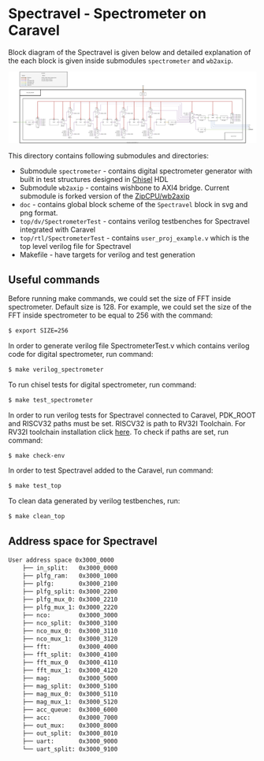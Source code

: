 # Spectravel - Spectrometer on Caravel  

Block diagram of the Spectravel is given below and detailed explanation of the each block is given inside submodules `spectrometer` and `wb2axip`.

![Global block scheme of the Spectravel](./doc/SpectrometerTest.svg)

This directory contains following submodules and directories:

* Submodule `spectrometer` -  contains digital spectrometer generator with built in test structures designed in [Chisel](http://www.chisel-lang.org) HDL
* Submodule  `wb2axip` - contains wishbone to AXI4 bridge. Current submodule is forked version of the [ZipCPU/wb2axip](https://github.com/ZipCPU/wb2axip)
* `doc` - contains global block scheme of the `Spectravel` block in svg and png format.
* `top/dv/SpectrometerTest` - contains verilog testbenches for Spectravel integrated with Caravel
* `top/rtl/SpectrometerTest` - contains `user_proj_example.v` which is the top level verilog file for Spectravel
* Makefile - have targets for verilog and test generation 

## Useful commands
Before running make commands, we could set the size of FFT inside spectrometer. Default size is 128. For example, we could set the size of the FFT inside spectrometer to be equal to 256 with the command:
```sh
$ export SIZE=256
```
In order to generate verilog file SpectrometerTest.v which contains verilog code for digital spectrometer, run command:
```sh
$ make verilog_spectrometer
```
To run chisel tests for digital spectrometer, run command:
```sh
$ make test_spectrometer
```
In order to run verilog tests for Spectravel connected to Caravel, PDK_ROOT and RISCV32 paths must be set. RISCV32 is path to RV32I Toolchain. For RV32I toolchain installation click [here](https://github.com/cliffordwolf/picorv32#building-a-pure-rv32i-toolchain). To check if paths are set, run command:
```sh
$ make check-env
```
In order to test Spectravel added to the Caravel, run command:
```sh
$ make test_top
```
To clean data generated by verilog testbenches, run:
```sh
$ make clean_top
```

## Address space for Spectravel
```
User address space 0x3000_0000
    ├── in_split:   0x3000_0000
    ├── plfg_ram:   0x3000_1000
    ├── plfg:       0x3000_2100
    ├── plfg_split: 0x3000_2200
    ├── plfg_mux_0: 0x3000_2210
    ├── plfg_mux_1: 0x3000_2220
    ├── nco:        0x3000_3000
    ├── nco_split:  0x3000_3100
    ├── nco_mux_0:  0x3000_3110
    ├── nco_mux_1:  0x3000_3120
    ├── fft:        0x3000_4000
    ├── fft_split:  0x3000_4100
    ├── fft_mux_0   0x3000_4110
    ├── fft_mux_1:  0x3000_4120
    ├── mag:        0x3000_5000
    ├── mag_split:  0x3000_5100
    ├── mag_mux_0:  0x3000_5110
    ├── mag_mux_1:  0x3000_5120
    ├── acc_queue:  0x3000_6000
    ├── acc:        0x3000_7000
    ├── out_mux:    0x3000_8000
    ├── out_split:  0x3000_8010
    ├── uart:       0x3000_9000
    └── uart_split: 0x3000_9100
```